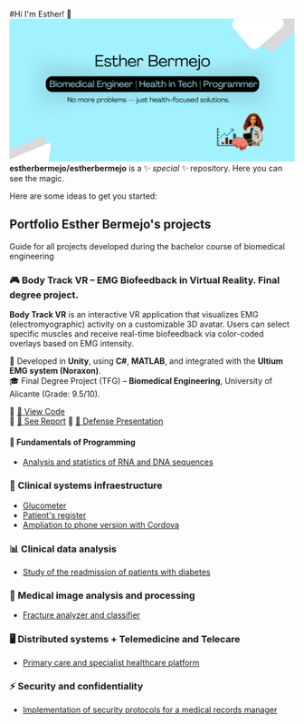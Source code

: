 #Hi I'm Esther! 👋
![banner](img/banner.png)
**estherbermejo/estherbermejo** is a ✨ _special_ ✨ repository. Here you can see the magic.

Here are some ideas to get you started:


## Portfolio Esther Bermejo's projects
Guide for all projects developed during the bachelor course of biomedical engineering

### 🎮 Body Track VR – EMG Biofeedback in Virtual Reality. Final degree project.

**Body Track VR** is an interactive VR application that visualizes EMG (electromyographic) activity on a customizable 3D avatar. Users can select specific muscles and receive real-time biofeedback via color-coded overlays based on EMG intensity.

🧠 Developed in **Unity**, using **C#**, **MATLAB**, and integrated with the **Ultium EMG system (Noraxon)**.  
🎓 Final Degree Project (TFG) – **Biomedical Engineering**, University of Alicante (Grade: 9.5/10).  

🔗 [📂 View Code](https://github.com/estherbermejo/tfg-rv_avatar_design_for_emg_biofeedback/tree/main/Scripts)  
🔗 [📄 See Report](https://github.com/estherbermejo/tfg-rv_avatar_design_for_emg_biofeedback/blob/main/memoria.pdf) 
🔗 [🎥 Defense Presentation](https://www.canva.com/design/DAGs942APQg/jBIzGY0BiNMfOCBnd0tItw/watch?utm_content=DAGs942APQg&utm_campaign=designshare&utm_medium=link2&utm_source=uniquelinks&utlId=h15eaddfdf9)
#### 🧬 Fundamentals of Programming
- [Analysis and statistics of RNA and DNA sequences](https://github.com/estherbermejo/dna_stadistics.git)

### 💉 Clinical systems infraestructure
- [Glucometer](https://github.com/estherbermejo/glucometer)
- [Patient's register](https://github.com/estherbermejo/patients_register)
- [Ampliation to phone version with Cordova](https://github.com/estherbermejo/phone-version-of-glucometer-and-patient-s-data)

### 📊 Clinical data analysis
- [Study of the readmission of patients with diabetes](https://github.com/estherbermejo/readmission-of-patients-with-diabetes)

### 🩻 Medical image analysis and processing
- [Fracture analyzer and classifier](https://github.com/estherbermejo/fracture-analyzer-and-classifier)

### 🖥️ Distributed systems + Telemedicine and Telecare
- [Primary care and specialist healthcare platform](https://github.com/estherbermejo/primary-care-and-specialist-healthcare-platform)

### ⚡ Security and confidentiality
- [Implementation of security protocols for a medical records manager](https://github.com/estherbermejo/medical-records-manager)
